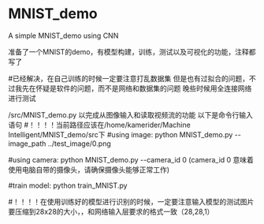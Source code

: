 # MNIST_demo
A simple MNIST_demo using CNN

准备了一个MNIST的demo，有模型构建，训练，测试以及可视化的功能，注释都写了

#已经解决，在自己训练的时候一定要注意打乱数据集
但是也有过拟合的问题，不过我先在怀疑是软件的问题，而不是网络和数据集的问题
晚些时候用全连接网络进行测试

/src/MNIST_demo.py 以完成从图像输入和读取视频流的功能
以下是命令行输入语句
#！！！！当前路径应该在/home/kamerider/Machine Intelligent/MNIST_demo/src下
#using image:
python MNIST_demo.py --image_path ../test_image/0.png

#using camera:
python MNIST_demo.py --camera_id 0
(camera_id 0 意味着使用电脑自带的摄像头，请确保摄像头能够正常工作)

#train model:
python train_MNIST.py

#！！！！在使用训练好的模型进行识别的时候，一定要注意输入模型的测试图片要压缩到28x28的大小，，和网络输入层要求的格式一致（28,28,1）
